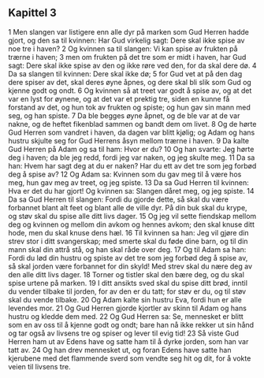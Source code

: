 ## Kapittel 3

1 Men slangen var listigere enn alle dyr på marken som Gud Herren hadde gjort, og den sa til kvinnen: Har Gud virkelig sagt: Dere skal ikke spise av noe tre i haven?
2 Og kvinnen sa til slangen: Vi kan spise av frukten på trærne i haven;
3 men om frukten på det tre som er midt i haven, har Gud sagt: Dere skal ikke spise av den og ikke røre ved den, for da skal dere dø.
4 Da sa slangen til kvinnen: Dere skal ikke dø;
5 for Gud vet at på den dag dere spiser av det, skal deres øyne åpnes, og dere skal bli slik som Gud og kjenne godt og ondt.
6 Og kvinnen så at treet var godt å spise av, og at det var en lyst for øynene, og at det var et prektig tre, siden en kunne få forstand av det, og hun tok av frukten og spiste; og hun gav sin mann med seg, og han spiste.
7 Da ble begges øyne åpnet, og de ble var at de var nakne, og de heftet fikenblad sammen og bandt dem om livet.
8 Og de hørte Gud Herren som vandret i haven, da dagen var blitt kjølig; og Adam og hans hustru skjulte seg for Gud Herrens åsyn mellom trærne i haven.
9 Da kalte Gud Herren på Adam og sa til ham: Hvor er du?
10 Og han svarte: Jeg hørte deg i haven; da ble jeg redd, fordi jeg var naken, og jeg skulte meg.
11 Da sa han: Hvem har sagt deg at du er naken? Har du ett av det tre som jeg forbød deg å spise av?
12 Og Adam sa: Kvinnen som du gav meg til å være hos meg, hun gav meg av treet, og jeg spiste.
13 Da sa Gud Herren til kvinnen: Hva er det du har gjort! Og kvinnen sa: Slangen dåret meg, og jeg spiste.
14 Da sa Gud Herren til slangen: Fordi du gjorde dette, så skal du være forbannet blant alt feet og blant alle de ville dyr. På din buk skal du krype, og støv skal du spise alle ditt livs dager.
15 Og jeg vil sette fiendskap mellom deg og kvinnen og mellom din avkom og hennes avkom; den skal knuse ditt hode, men du skal knuse dens hæl.
16 Til kvinnen sa han: Jeg vil gjøre din strev stor i ditt svangerskap; med smerte skal du føde dine barn, og til din mann skal din attrå stå, og han skal råde over deg.
17 Og til Adam sa han: Fordi du lød din hustru og spiste av det tre som jeg forbød deg å spise av, så skal jorden være forbannet for din skyld! Med strev skal du nære deg av den alle ditt livs dager.
18 Torner og tistler skal den bære deg, og du skal spise urtene på marken.
19 I ditt ansikts sved skal du spise ditt brød, inntil du vender tilbake til jorden, for av den er du tatt; for støv er du, og til støv skal du vende tilbake.
20 Og Adam kalte sin hustru Eva, fordi hun er alle levendes mor.
21 Og Gud Herren gjorde kjortler av skinn til Adam og hans hustru og kledde dem med.
22 Og Gud Herren sa: Se, mennesket er blitt som en av oss til å kjenne godt og ondt; bare han nå ikke rekker ut sin hånd og tar også av livsens tre og spiser og lever til evig tid!
23 Så viste Gud Herren ham ut av Edens have og satte ham til å dyrke jorden, som han var tatt av.
24 Og han drev mennesket ut, og foran Edens have satte han kjerubene med det flammende sverd som vendte seg hit og dit, for å vokte veien til livsens tre.
